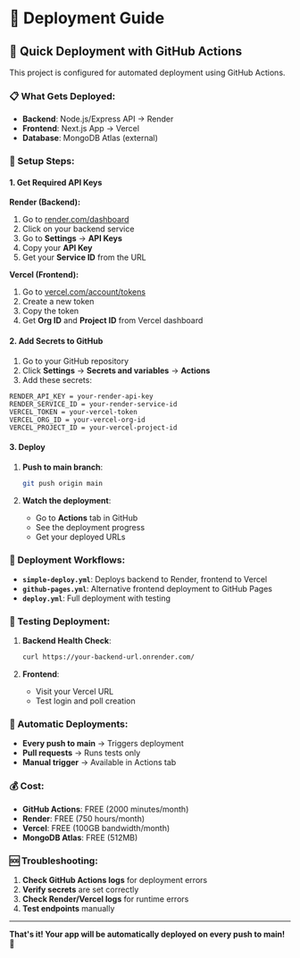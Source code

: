 # 🚀 Deployment Guide

## 🎯 **Quick Deployment with GitHub Actions**

This project is configured for automated deployment using GitHub Actions.

### **📋 What Gets Deployed:**

- **Backend**: Node.js/Express API → Render
- **Frontend**: Next.js App → Vercel  
- **Database**: MongoDB Atlas (external)

### **🔧 Setup Steps:**

#### **1. Get Required API Keys**

**Render (Backend):**
1. Go to [render.com/dashboard](https://render.com/dashboard)
2. Click on your backend service
3. Go to **Settings** → **API Keys**
4. Copy your **API Key**
5. Get your **Service ID** from the URL

**Vercel (Frontend):**
1. Go to [vercel.com/account/tokens](https://vercel.com/account/tokens)
2. Create a new token
3. Copy the token
4. Get **Org ID** and **Project ID** from Vercel dashboard

#### **2. Add Secrets to GitHub**

1. Go to your GitHub repository
2. Click **Settings** → **Secrets and variables** → **Actions**
3. Add these secrets:

```
RENDER_API_KEY = your-render-api-key
RENDER_SERVICE_ID = your-render-service-id
VERCEL_TOKEN = your-vercel-token
VERCEL_ORG_ID = your-vercel-org-id
VERCEL_PROJECT_ID = your-vercel-project-id
```

#### **3. Deploy**

1. **Push to main branch**:
   ```bash
   git push origin main
   ```

2. **Watch the deployment**:
   - Go to **Actions** tab in GitHub
   - See the deployment progress
   - Get your deployed URLs

### **🎯 Deployment Workflows:**

- **`simple-deploy.yml`**: Deploys backend to Render, frontend to Vercel
- **`github-pages.yml`**: Alternative frontend deployment to GitHub Pages
- **`deploy.yml`**: Full deployment with testing

### **🧪 Testing Deployment:**

1. **Backend Health Check**:
   ```bash
   curl https://your-backend-url.onrender.com/
   ```

2. **Frontend**:
   - Visit your Vercel URL
   - Test login and poll creation

### **🔄 Automatic Deployments:**

- **Every push to main** → Triggers deployment
- **Pull requests** → Runs tests only
- **Manual trigger** → Available in Actions tab

### **💰 Cost:**

- **GitHub Actions**: FREE (2000 minutes/month)
- **Render**: FREE (750 hours/month)
- **Vercel**: FREE (100GB bandwidth/month)
- **MongoDB Atlas**: FREE (512MB)

### **🆘 Troubleshooting:**

1. **Check GitHub Actions logs** for deployment errors
2. **Verify secrets** are set correctly
3. **Check Render/Vercel logs** for runtime errors
4. **Test endpoints** manually

---

**That's it! Your app will be automatically deployed on every push to main! 🎉**
